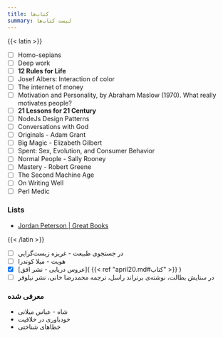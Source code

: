 ```yaml
---
title: کتاب‌ها
summary: لیست کتاب‌ها
---
```


{{< latin >}}

- [ ] Homo-sepians
- [ ] Deep work
- [ ] **12 Rules for Life**
- [ ] Josef Albers: Interaction of color
- [ ] The internet of money
- [ ] Motivation and Personality, by Abraham Maslow (1970). What really motivates people?
- [ ] **21 Lessons for 21 Century**
- [ ] NodeJs Design Patterns
- [ ] Conversations with God
- [ ] Originals - Adam Grant
- [ ] Big Magic - Elizabeth Gilbert
- [ ] Spent: Sex, Evolution, and Consumer Behavior
- [ ] Normal People - Sally Rooney
- [ ] Mastery - Robert Greene
- [ ] The Second Machine Age
- [ ] On Writing Well
- [ ] Perl Medic

### Lists

- [Jordan Peterson | Great Books](https://www.jordanbpeterson.com/great-books/)

{{< /latin >}}

- [ ] در جستجوی طبیعت - غریزه زیست‌گرایی
- [ ] هویت - میلا کوندرا
- [x] [عروس دریایی - نشر افق]( {{< ref "april20.md#کتاب" >}} )
- [ ] در ستایش بطالت، نوشته‌ی برتراند راسل، ترجمه محمدرضا خانی، نشر نیلوفر

### معرفی شده

- شاه - عباس میلانی
- خودباوری در خلاقیت
- خطاهای شناختی
